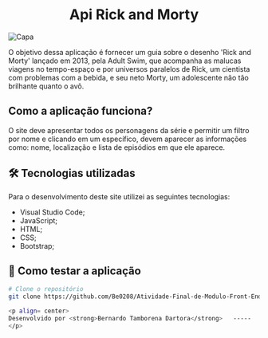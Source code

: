 <h1 align="center">Api Rick and Morty</h1>

![Capa](https://user-images.githubusercontent.com/66806696/134559799-5c8ce36b-031d-48a1-bfb8-9616dfe9e317.png)

O objetivo dessa aplicação é fornecer um guia sobre o desenho 'Rick and Morty' lançado em 2013, pela Adult Swim, que acompanha as malucas viagens no tempo-espaço e por universos paralelos de Rick, um cientista com problemas com a bebida, e seu neto Morty, um adolescente não tão brilhante quanto o avô.

## Como a aplicação funciona?

O site deve apresentar todos os personagens da série e permitir um filtro por nome e clicando em um específico, devem aparecer as informações como: nome, localização e lista de episódios em que ele aparece.

## 🛠 Tecnologias utilizadas

Para o desenvolvimento deste site utilizei as seguintes tecnologias:

- Visual Studio Code;
- JavaScript;
- HTML;
- CSS;
- Bootstrap;

## 🚀 Como testar a aplicação

```bash
# Clone o repositório
git clone https://github.com/Be0208/Atividade-Final-de-Modulo-Front-End-3

<p align= center>
Desenvolvido por <strong>Bernardo Tamborena Dartora</strong>   -----   Me adicione no <a href="https://www.linkedin.com/in/bernardo-dartora-550376291/"target="_blank">Linkedin</a>
</p>
```
